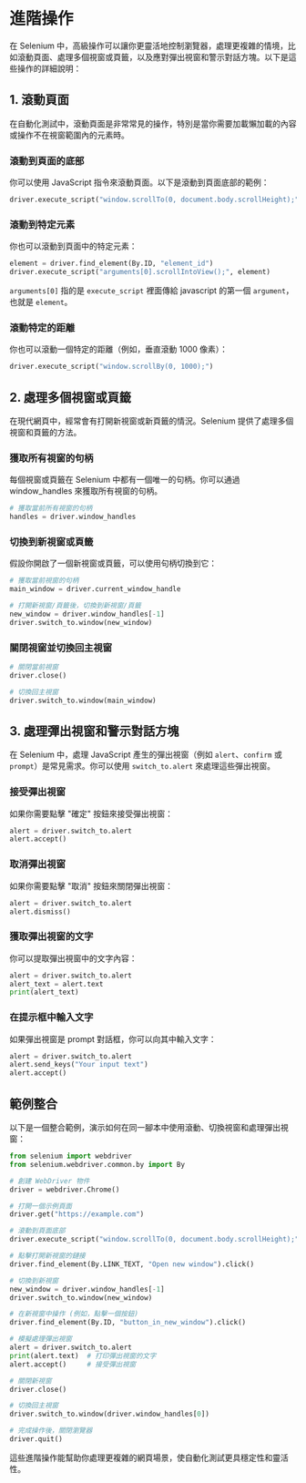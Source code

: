 # 進階操作

在 Selenium 中，高級操作可以讓你更靈活地控制瀏覽器，處理更複雜的情境，比如滾動頁面、處理多個視窗或頁籤，以及應對彈出視窗和警示對話方塊。以下是這些操作的詳細說明：

## 1. 滾動頁面
在自動化測試中，滾動頁面是非常常見的操作，特別是當你需要加載懶加載的內容或操作不在視窗範圍內的元素時。

### 滾動到頁面的底部

你可以使用 JavaScript 指令來滾動頁面。以下是滾動到頁面底部的範例：
```python
driver.execute_script("window.scrollTo(0, document.body.scrollHeight);")
```

### 滾動到特定元素

你也可以滾動到頁面中的特定元素：
```python
element = driver.find_element(By.ID, "element_id")
driver.execute_script("arguments[0].scrollIntoView();", element)
```

`arguments[0]` 指的是 `execute_script` 裡面傳給 javascript 的第一個 `argument`，也就是 `element`。

### 滾動特定的距離

你也可以滾動一個特定的距離（例如，垂直滾動 1000 像素）：
```python
driver.execute_script("window.scrollBy(0, 1000);")
```

## 2. 處理多個視窗或頁籤
在現代網頁中，經常會有打開新視窗或新頁籤的情況。Selenium 提供了處理多個視窗和頁籤的方法。

### 獲取所有視窗的句柄
每個視窗或頁籤在 Selenium 中都有一個唯一的句柄。你可以通過 window_handles 來獲取所有視窗的句柄。

```python
# 獲取當前所有視窗的句柄
handles = driver.window_handles
```

### 切換到新視窗或頁籤
假設你開啟了一個新視窗或頁籤，可以使用句柄切換到它：

```python
# 獲取當前視窗的句柄
main_window = driver.current_window_handle

# 打開新視窗/頁籤後，切換到新視窗/頁籤
new_window = driver.window_handles[-1]
driver.switch_to.window(new_window)
```

### 關閉視窗並切換回主視窗
```python
# 關閉當前視窗
driver.close()

# 切換回主視窗
driver.switch_to.window(main_window)
```

## 3. 處理彈出視窗和警示對話方塊
在 Selenium 中，處理 JavaScript 產生的彈出視窗（例如 `alert`、`confirm` 或 `prompt`）是常見需求。你可以使用 `switch_to.alert` 來處理這些彈出視窗。

### 接受彈出視窗
如果你需要點擊 "確定" 按鈕來接受彈出視窗：

```python
alert = driver.switch_to.alert
alert.accept()
```

### 取消彈出視窗
如果你需要點擊 "取消" 按鈕來關閉彈出視窗：
```python
alert = driver.switch_to.alert
alert.dismiss()
```

### 獲取彈出視窗的文字
你可以提取彈出視窗中的文字內容：
```python
alert = driver.switch_to.alert
alert_text = alert.text
print(alert_text)
```

### 在提示框中輸入文字
如果彈出視窗是 prompt 對話框，你可以向其中輸入文字：
```python
alert = driver.switch_to.alert
alert.send_keys("Your input text")
alert.accept()
```

## 範例整合
以下是一個整合範例，演示如何在同一腳本中使用滾動、切換視窗和處理彈出視窗：

```python
from selenium import webdriver
from selenium.webdriver.common.by import By

# 創建 WebDriver 物件
driver = webdriver.Chrome()

# 打開一個示例頁面
driver.get("https://example.com")

# 滾動到頁面底部
driver.execute_script("window.scrollTo(0, document.body.scrollHeight);")

# 點擊打開新視窗的鏈接
driver.find_element(By.LINK_TEXT, "Open new window").click()

# 切換到新視窗
new_window = driver.window_handles[-1]
driver.switch_to.window(new_window)

# 在新視窗中操作 (例如，點擊一個按鈕)
driver.find_element(By.ID, "button_in_new_window").click()

# 模擬處理彈出視窗
alert = driver.switch_to.alert
print(alert.text)  # 打印彈出視窗的文字
alert.accept()     # 接受彈出視窗

# 關閉新視窗
driver.close()

# 切換回主視窗
driver.switch_to.window(driver.window_handles[0])

# 完成操作後，關閉瀏覽器
driver.quit()
```

這些進階操作能幫助你處理更複雜的網頁場景，使自動化測試更具穩定性和靈活性。
